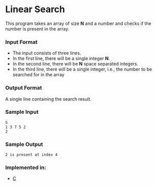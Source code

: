 # Linear Search

This program takes an array of size **N** and a number and checks if the number is present in the array.

### Input Format

- The input consists of three lines.
- In the first line, there will be a single integer **N**.
- In the second line, there will be **N** space separated integers.
- In the third line, there will be a single integer, i.e., the number to be searched for in the array

### Output Format

A single line containing the search result.

### Sample Input

```
5
1 3 7 5 2
2
```

### Sample Output

```
2 is present at index 4
```

### Implemented in:

- [C](linear_search.c)
